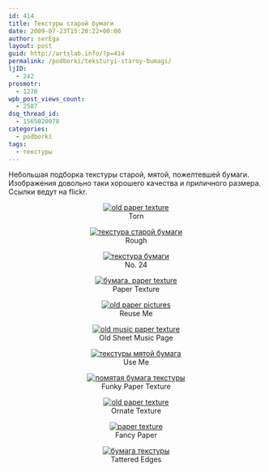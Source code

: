 ```yaml
---
id: 414
title: Текстуры старой бумаги
date: 2009-07-23T15:20:22+00:00
author: serEga
layout: post
guid: http://artslab.info/?p=414
permalink: /podborki/teksturyi-staroy-bumagi/
ljID:
  - 242
prosmotr:
  - 1270
wpb_post_views_count:
  - 2587
dsq_thread_id:
  - 1565020078
categories:
  - podborki
tags:
  - текстуры
---
```

Небольшая подборка текстуры старой, мятой, пожелтевшей бумаги. Изображения довольно таки хорошего качества и приличного размера. Ссылки ведут на flickr.

<p style="text-align: center;">
  <a href="http://www.flickr.com/photos/playingwithpsp/2933656172/in/set-72157610323678925/"><img src="http://farm4.static.flickr.com/3226/2933656172_9923cfd1b2_m.jpg" alt="old paper texture" /></a><br /> Torn
</p>

<p style="text-align: center;">
  <a href="http://www.flickr.com/photos/playingwithpsp/2933655578/in/set-72157610323678925/" target="_blank"><img src="http://farm4.static.flickr.com/3141/2933655578_ec555f5b07_m.jpg" alt="текстура старой бумаги" /></a><br /> Rough
</p>

<p style="text-align: center;">
  <a href="http://www.flickr.com/photos/playingwithpsp/2932799407/in/set-72157610323678925/" target="_blank"><img src="http://farm4.static.flickr.com/3031/2932799407_370559aac7_m.jpg" alt="текстура бумаги" /></a><br /> No. 24
</p>

<p style="text-align: center;">
  <a href="http://www.flickr.com/photos/playingwithpsp/2546732439/" target="_blank"><img src="http://farm4.static.flickr.com/3280/2546732439_0841e5ecc2_m.jpg" alt="бумага, paper texture" /></a><br /> Paper Texture
</p>

<p style="text-align: center;">
  <!--more-->
</p>

<p style="text-align: center;">
  <a href="http://www.flickr.com/photos/playingwithpsp/2933651634/in/set-72157610323678925/" target="_blank"><img src="http://farm4.static.flickr.com/3068/2933651634_8a8662dd54_m.jpg" alt="old paper pictures" /></a><br /> Reuse Me
</p>

<p style="text-align: center;">
  <a href="http://www.flickr.com/photos/playingwithpsp/2546732441/in/photostream/" target="_blank"><img src="http://farm4.static.flickr.com/3164/2546732441_8169887b89_m.jpg" alt="old music paper texture" /></a><br /> Old Sheet Music Page
</p>

<p style="text-align: center;">
  <a href="http://www.flickr.com/photos/playingwithpsp/2933650690/in/set-72157610323678925/" target="_blank"><img src="http://farm4.static.flickr.com/3155/2933650690_f709b3eef1_m.jpg" alt="текстуры мятой бумага" /></a><br /> Use Me
</p>

<p style="text-align: center;">
  <a href="http://www.flickr.com/photos/playingwithpsp/2924008685/in/set-72157610323678925/" target="_blank"><img src="http://farm4.static.flickr.com/3058/2924008685_2700c79c29_m.jpg" alt="помятая бумага текстуры" /></a><br /> Funky Paper Texture
</p>

<p style="text-align: center;">
  <a href="http://www.flickr.com/photos/playingwithpsp/2559197954/in/set-72157610323678925/" target="_blank"><img src="http://farm4.static.flickr.com/3174/2559197954_84d51e055e_m.jpg" alt="old paper texture" /></a><br /> Ornate Texture
</p>

<p style="text-align: center;">
  <a href="http://www.flickr.com/photos/playingwithpsp/2933653240/in/photostream/" target="_blank"><img src="http://farm4.static.flickr.com/3007/2933653240_0451237270_m.jpg" alt="paper texture" /></a><br /> Fancy Paper
</p>

<p style="text-align: center;">
  <a href="http://www.flickr.com/photos/playingwithpsp/2926159152/in/photostream/" target="_blank"><img src="http://farm4.static.flickr.com/3125/2926159152_cfe6b11fef_m.jpg" alt="бумага текстуры" /></a><br /> Tattered Edges
</p>